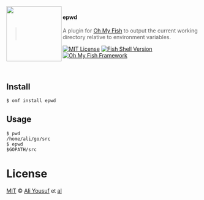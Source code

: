 <img src="https://cdn.rawgit.com/oh-my-fish/oh-my-fish/e4f1c2e0219a17e2c748b824004c8d0b38055c16/docs/logo.svg" align="left" width="144px" height="144px"/>

#### epwd
> A plugin for [Oh My Fish][omf-link] to output the current working directory relative to environment variables.

[![MIT License](https://img.shields.io/badge/license-MIT-007EC7.svg?style=flat-square)](/LICENSE)
[![Fish Shell Version](https://img.shields.io/badge/fish-v2.2.0-007EC7.svg?style=flat-square)](https://fishshell.com)
[![Oh My Fish Framework](https://img.shields.io/badge/Oh%20My%20Fish-Framework-007EC7.svg?style=flat-square)](https://www.github.com/oh-my-fish/oh-my-fish)

<br/>


## Install

```fish
$ omf install epwd
```


## Usage

```fish
$ pwd
/home/ali/go/src
$ epwd
$GOPATH/src
```


# License

[MIT][mit] © [Ali Yousuf][author] et [al][contributors]


[mit]:            https://opensource.org/licenses/MIT
[author]:         https://github.com/alyyousuf7
[contributors]:   https://github.com/alyyousuf7/plugin-epwd/graphs/contributors
[omf-link]:       https://www.github.com/oh-my-fish/oh-my-fish

[license-badge]:  https://img.shields.io/badge/license-MIT-007EC7.svg?style=flat-square
